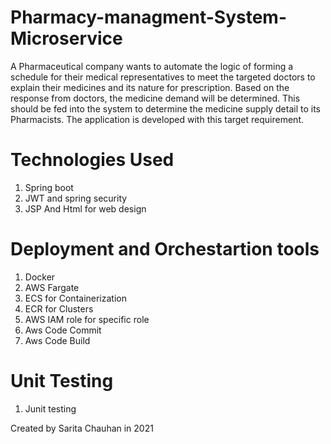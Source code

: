 # Pharmacy-managment-System-Microservice
A Pharmaceutical company wants to automate the logic of forming a schedule for their medical representatives to meet the targeted doctors to explain their medicines and its nature for prescription. Based on the response from doctors, the medicine demand will be determined. This should be fed into the system to determine the medicine supply detail to its Pharmacists. The application is developed with this target requirement. 

# Technologies Used
 1. Spring boot
 2. JWT and spring security
 3. JSP And Html for web design

# Deployment and Orchestartion tools
 1. Docker
 2. AWS Fargate
 3. ECS for Containerization
 4. ECR for Clusters
 5. AWS IAM role for specific role
 6. Aws Code Commit
 7. Aws Code Build

# Unit Testing
 1. Junit testing

Created by Sarita Chauhan in 2021
